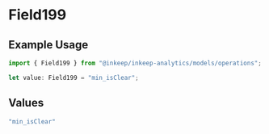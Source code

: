 # Field199

## Example Usage

```typescript
import { Field199 } from "@inkeep/inkeep-analytics/models/operations";

let value: Field199 = "min_isClear";
```

## Values

```typescript
"min_isClear"
```